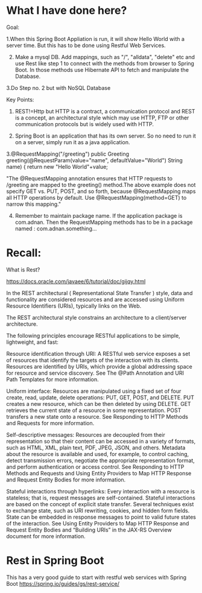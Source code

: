 
# What I have done here?


Goal: 

1.When this Spring Boot Appliation is run, it will show Hello World with a server time. But this has to be done using Restful Web Services.


2. Make a mysql DB. Add mappings, such as "/", "alldata", "delete" etc and use Rest like step 1 to connect with the methods from browser to Spring Boot. In those methods use Hibernate API to fetch and manipulate the Database.


3.Do Step no. 2 but with NoSQL Database


Key Points: 

1. REST!=Http but HTTP is a contract, a communication protocol and REST is a concept, an architectural style which may use HTTP, FTP or other communication protocols but is widely used with HTTP. 

2. Spring Boot is an application that has its own server. So no need to run it on a server, simply run it as a java application.

3.@RequestMapping("/greeting")
  public Greeting greeting(@RequestParam(value="name", defaultValue="World") String name) {
    return new "Hello World"+value;

"The @RequestMapping annotation ensures that HTTP requests to /greeting are mapped to the greeting() method.The above example does not specify GET vs. PUT, POST, and so forth, because @RequestMapping maps all HTTP operations by default. Use @RequestMapping(method=GET) to narrow this mapping."

4. Remember to maintain package name. If the application package is com.adnan. Then the RequestMapping methods has to be in a package named : com.adnan.something...



# Recall:

What is Rest?


https://docs.oracle.com/javaee/6/tutorial/doc/gijqy.html


In the REST architectural ( Representational State Transfer ) style,
data and functionality are considered resources and are accessed using 
Uniform Resource Identifiers (URIs), typically links on the Web. 

The REST architectural style constrains an architecture to a client/server architecture.

The following principles encourage RESTful applications to be simple, lightweight, and fast:

Resource identification through URI: A RESTful web service exposes a set of resources that identify the targets of the interaction with its clients. Resources are identified by URIs, which provide a global addressing space for resource and service discovery. See The @Path Annotation and URI Path Templates for more information.

Uniform interface: Resources are manipulated using a fixed set of four create, read, update, delete operations: PUT, GET, POST, and DELETE. PUT creates a new resource, which can be then deleted by using DELETE. GET retrieves the current state of a resource in some representation. POST transfers a new state onto a resource. See Responding to HTTP Methods and Requests for more information.

Self-descriptive messages: Resources are decoupled from their representation so that their content can be accessed in a variety of formats, such as HTML, XML, plain text, PDF, JPEG, JSON, and others. Metadata about the resource is available and used, for example, to control caching, detect transmission errors, negotiate the appropriate representation format, and perform authentication or access control. See Responding to HTTP Methods and Requests and Using Entity Providers to Map HTTP Response and Request Entity Bodies for more information.

Stateful interactions through hyperlinks: Every interaction with a resource is stateless; that is, request messages are self-contained. Stateful interactions are based on the concept of explicit state transfer. Several techniques exist to exchange state, such as URI rewriting, cookies, and hidden form fields. State can be embedded in response messages to point to valid future states of the interaction. See Using Entity Providers to Map HTTP Response and Request Entity Bodies and “Building URIs” in the JAX-RS Overview document for more information.

# Rest in Spring Boot

This has a very good guide to start with restful web services with Spring Boot
https://spring.io/guides/gs/rest-service/



